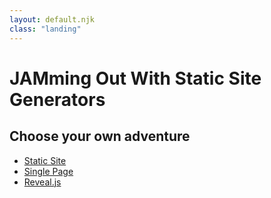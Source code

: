 ```yaml
---
layout: default.njk
class: "landing"
---
```


# JAMming Out With Static Site Generators

## Choose your own adventure

* [Static Site](/slides/1/)
* [Single Page](/slides/)
* [Reveal.js](/reveal/)
